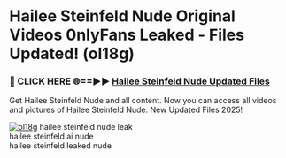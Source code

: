 # Hailee Steinfeld Nude Original Videos 0nlyFans Leaked - Files Updated! (ol18g)

<h3>🔴 CLICK HERE 🌐==►► <a href="https://tinyurl.com/5h6xmrr3" rel="nofollow">Hailee Steinfeld Nude Updated Files</a></h3>

Get Hailee Steinfeld Nude and all content. Now you can access all videos and pictures of Hailee Steinfeld Nude. New Updated Files 2025!

[![ol18g](https://i.imgur.com/KVD873Z.gif)](https://tinyurl.com/5h6xmrr3)
hailee steinfeld nude leak<br>
hailee steinfeld ai nude<br>
hailee steinfeld leaked nude